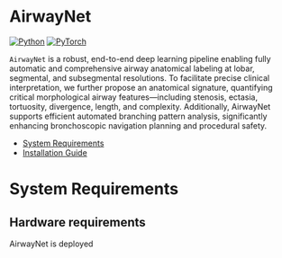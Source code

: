 # AirwayNet

[![Python](https://img.shields.io/badge/Python-3.8%2B-blue)](https://www.python.org/)
[![PyTorch](https://img.shields.io/badge/PyTorch-1.10%2B-red)](https://pytorch.org/)


`AirwayNet` is a robust, end-to-end deep learning pipeline enabling fully automatic and comprehensive airway anatomical labeling at lobar, segmental, and subsegmental resolutions. To facilitate precise clinical interpretation, we further propose an anatomical signature, quantifying critical morphological airway features—including stenosis, ectasia, tortuosity, divergence, length, and complexity. Additionally, AirwayNet supports efficient automated branching pattern analysis, significantly enhancing bronchoscopic navigation planning and procedural safety.


- [System Requirements](#system-requirements)
- [Installation Guide](#installation-guide)

# System Requirements
## Hardware requirements
AirwayNet is deployed 

<!-- > By the Team of Institute of Medical Robotics, Shanghai Jiao Tong University, Shanghai, China

<div align=center><img src="figs/example1.png"></div>





## Introduction
>> In this work, we introduce AirwayNet, a robust, end-to-end deep learning pipeline enabling fully automatic and comprehensive airway anatomical labeling at lobar, segmental, and subsegmental resolutions. To facilitate precise clinical interpretation, we further propose an anatomical signature, quantifying critical morphological airway features—including stenosis, ectasia, tortuosity, divergence, length, and complexity. Additionally, AirwayNet supports efficient automated branching pattern analysis, significantly enhancing bronchoscopic navigation planning and procedural safety.



## Usage
<div align=center><img src="figs/example3.png"></div>

### Binary Airway Modeling
Please refer to ```segmentator/airway_segmentator.py```.

### Airway Anatomical Modeling
Please refer to ```classifier/airway_classifier.py```.


Optionally, you can use the script for a quick start:

```
python airwayatlas_pipeline.py
```

### Airway Signature

<div align=center><img src="figs/example2.png"></div>

The morphological airway signatures can be found in ```features/airway_morph_features.py```.

Optionally, you can use the script for a quick start:

```
python airwaysign_pipeline.py
```

### Airway BranchingPattern

<div align=center><img src="figs/example4.png"></div>

Please refer to ```branchingpattern/airwaybranchpattern_pipeline.py```.


### Pretraind Model
The pretrained model could be accessed by this [link](https://drive.google.com/drive/folders/1T6VwUnHSkWzL7ghkImbWTqk6SGB-pan-?usp=sharing)

### Sample Data
The sample data could be accessed by this [link](https://drive.google.com/drive/folders/1CvkkL_EP1QcgvKiNIt7I_Yypij1ibflq?usp=sharing)

### Full Paper
More details and results of AirwayNet can be accessed by this [link](https://arxiv.org/abs/2412.11039)

## Citation
If you find this repository or our paper useful, please consider citing our paper:

```bibTex
@article{zhang2024digitalized,
  title={AirMorph: Topology-Preserving Deep Learning for Pulmonary Airway Analysis},
  author={Zhang, Minghui and Li, Chenyu and Zhang, Hanxiao and Liu, Yaoyu and Gu, Yun},
  journal={arXiv preprint arXiv:2412.11039},
  year={2024}
}
``` -->
